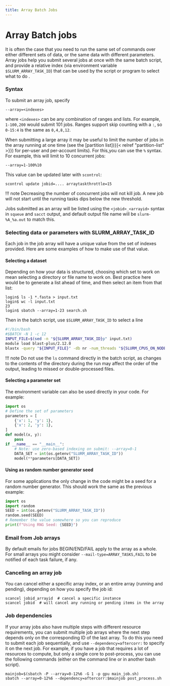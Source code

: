 ```yaml
---
title: Array Batch Jobs
---
```


# Array Batch jobs #

It is often the case that you need to run the same set of commands over either different sets of data, or the same data with different parameters. Array jobs help you submit several jobs at once with the same batch script, and provide a relative index (via environment variable `$SLURM_ARRAY_TASK_ID`) that can be used by the script or program to select what to do .

### Syntax
To submit an array job, specify
```shell
--array=<indexes>
```
where `<indexes>` can be any combination of ranges and lists. For example, `1-100,200` would submit 101 jobs. Ranges support skip counting with a `:`, so `0-15:4` is the same as `0,4,8,12`.

When submitting a large array it may be useful to limit the number of jobs in the array running at one time (see the [partition list]({{< relref "partition-list" >}}) for per-user and per-account limits). For this,you can use the `%` syntax. For example, this will limit to 10 concurrent jobs:
```shell
--array=1-100%10
```
This value can be updated later with `scontrol`:

```shell
scontrol update jobid=.... arraytaskthrottle=15
```
!!! note
    Decreasing the number of concurrent jobs will not kill job. A new job will not start until the running tasks dips below the new threshold.

Jobs submitted as an array will be listed using the `<jobid>_<arrayid>` syntax in `squeue` and `sacct` output, and default output file name will be `slurm-%A_%a.out` to match this.

### Selecting data or parameters with SLURM_ARRAY_TASK_ID
Each job in the job array will have a unique value from the set of indexes provided. Here are some examples of how to make use of that value.

#### Selecting a dataset
Depending on how your data is structured, choosing which set to work on mean selecting a directory or file name to work on. Best practice here would be to generate a list ahead of time, and then select an item from that list:
```BashSession
login$ ls -1 *.fasta > input.txt
login$ wc -l input.txt
23
login$ sbatch --array=1-23 search.sh
```
Then in the batch script, use `$SLURM_ARRAY_TASK_ID` to select a line
```bash
#!/bin/bash
#$BATCH -N 1 -c 12
INPUT_FILE=$(sed -n "${SLURM_ARRAY_TASK_ID}p" input.txt)
module load blast-plus/2.12.0
blastx -query "${INPUT_FILE}" -db nr -num_threads "${SLURM_CPUS_ON_NODE}"
```
!!! note
    Do not use the `ls` command directly in the batch script, as changes to the contents of the directory during the run may affect the order of the output, leading to missed or double-processed files.

#### Selecting a parameter set
The environment variable can also be used directly in your code. For example:
```python
import os
# Define the set of parameters
parameters = [
    {'x': 1, 'y': 1},
    {'x': 2, 'y': 1},
]
def model(x, y):
    pass
if __name__ == "__main__":
    # Note: use zero-based indexing on submit: --array=0-1
    DATA_SET = int(os.getenv("SLURM_ARRAY_TASK_ID"))
    model(**parameters[DATA_SET])
```

#### Using as random number generator seed
For some applications the only change in the code might be a seed for a random number generator. This should work the same as the previous example:
```python
import os
import random
SEED = int(os.getenv("SLURM_ARRAY_TASK_ID"))
random.seed(SEED)
# Remember the value somewhere so you can reproduce
print(f"Using RNG Seed: {SEED}")
```

### Email from Job arrays
By default emails for jobs BEGIN/END/FAIL apply to the array as a whole. For small arrays you might consider `--mail-type=ARRAY_TASKS,FAIL` to be notified of each task failure, if any.

### Canceling an array job
You can cancel either a specific array index, or an entire array (running and pending), depending on how you specify the job id:

```shell
scancel jobid_arrayid  # cancel a specific instance
scancel jobid  # will cancel any running or pending items in the array
```
### Job dependencies
If your array jobs also have multiple steps with different resource requirements, you can submit multiple job arrays where the next step depends only on the corresponding ID of the last array. To do this you need to submit each job sequentially, and use `--dependency=aftercorr:` to specify it on the next job. For example, if you have a job that requires a lot of resources to compute, but only a single core to post-process, you can use the following commands (either on the command line or in another bash script).
```shell
mainjob=$(sbatch -P --array=0-12%6 -G 1 -p gpu main_job.sh)
sbatch --array=0-12%6 --dependency=aftercorr:$mainjob post_process.sh
```
